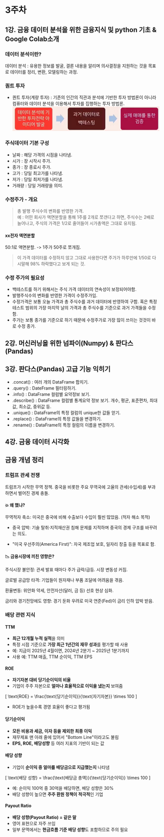 # 3주차
## 1강. 금융 데이터 분석을 위한 금융지식 및 python 기초 & Google Colab소개
### 데이터 분석이란?
데이터 분석 : 유용한 정보를 발굴, 결론 내용을 알리며 의사결정을 지원하는 것을 목표로 데이터를 정리, 변환, 모델링하는 과정.
### 퀀트 투자
- 퀀트 투자(계량 투자) : 기존의 인간의 직관과 분석에 기반한 투자 방법론이 아니라 컴퓨터와 데이터 분석을 이용해서 투자를 집행하는 투자 방법론.
![!\[alt text\](image.png)](../image/야금야금/1.png)

### 주식데이터 기본 구성
- 날짜 : 해당 가격의 시점을 나타냄.
- 시가 : 장 시작시 주가.
- 종가 : 장 종료시 주가.
- 고가 : 당일 최고가를 나타냄.
- 저가 : 당일 최저가를 나타냄.
- 거래량 : 당일 거래량을 의미.

### 수정주가 - 개요
> 총 발행 주식수의 변화를 반영한 가격.\
예 : 어떤 회사가 액면분할을 통해 1주를 2개로 쪼갠다고 하면, 주식수는 2배로 늘어나고, 주식의 가격은 1/2로 줄어들어 시가총액은 그대로 유지됨.

#### xx전자 액면분할
50:1로 액면분할. -> 1주가 50주로 쪼개짐.
> 이 가격 데이터를 수정하지 않고 그대로 사용한다면 주가가 하루만에 1/50로 다시말해 98% 하락했다고 보게 되는 것.

### 수정 주가의 필요성
- 백테스트를 하기 위해서는 주식 가격 데이터의 연속성이 보정되어야함.
- 발행주식수의 변화를 반영한 가격이 수정주가임.
- 수정가격은 보통 오늘 가격과 총 주식수를 과거 데이터에 반영하여 구함. 혹은 특정 테스트 범위의 가장 마지막 날의 가격과 총 주식수를 기준으로 과거 가격들을 수정함.
- 주가는 보통 종가를 기준으로 하기 때문에 수정주가로 가장 많이 쓰이는 것것이 바로 수정 종가.

## 2강. 머신러닝을 위한 넘파이(Numpy) & 판다스(Pandas)

## 3강. 판다스(Pandas) 고급 기능 익히기
- .concat() : 여러 개의 DataFrame 합치기.
- .query() : DateFrame 필터링하기.
- .info() : DataFrame 컬럼별 요약정보 보기.
- .describe() : DataFrame 컬럼별 통계요약 정보 보기. 개수, 평균, 표준편차, 최대값, 최소값, 중위값 등.
- .unique() : DataFrame의 특정 컬럼의 unique한 값들 얻기.
- .replace() : DataFrame의 특정 값들을 변경하기.
- .rename() : DataFrame의 특정 컬럼의 이름을 변경하기.

## 4강. 금융 데이터 시각화


## 금융 개념 정리

### 트럼프 관세 전쟁
트럼프가 시작한 무역 정책. 중국을 비롯한 주요 무역국에 고율의 관세(수입세)를 부과하면서 벌어진 경제 충돌.

#### 💥 왜 했냐?
무역적자 축소: 미국은 중국에 비해 수출보다 수입이 훨씬 많았음. (적자 해소 목적)

- 중국 압박: 기술 탈취·지적재산권 침해 문제를 지적하며 중국의 경제 구조를 바꾸려는 의도.

- "미국 우선주의(America First)": 자국 제조업 보호, 일자리 창출 등을 목표로 함.

#### 📉 금융시장에 끼친 영향은?
주식시장 불안정: 관세 발표 때마다 주가 급락/급등. 시장 변동성 커짐.

글로벌 공급망 타격: 기업들이 원자재나 부품 조달에 어려움을 겪음.

환율변동: 위안화 약세, 안전자산(달러, 금 등) 선호 현상 심화.

금리와 경기전망에도 영향: 경기 둔화 우려로 미국 연준(Fed)이 금리 인하 압박 받음.

### 배당 관련 지식
#### TTM
- **최근 12개월 누적 실적**을 의미
- 특정 시점 기준으로 **가장 최근 1년간의 재무 성과**를 평가할 때 사용
- 예: 지금이 2025년 4월이면, 2024년 2분기 ~ 2025년 1분기까지
- 사용 예: TTM 매출, TTM 순이익, TTM EPS

#### ROE
- **자기자본 대비 당기순이익의 비율**
- 기업이 주주 자본으로 **얼마나 효율적으로 이익을 냈는지** 보여줌

\[
\text{ROE} = \frac{\text{당기순이익}}{\text{자기자본}} \times 100
\]

- ROE가 높을수록 경영 효율이 좋다고 평가됨

#### 당기순이익
- **모든 비용과 세금, 이자 등을 제외한 최종 이익**
- 재무제표 맨 아래 줄에 있어서 "Bottom Line"이라고도 불림
- **EPS, ROE, 배당성향** 등 여러 지표의 기반이 되는 값

#### 배당 성향
- 기업이 **순이익 중 얼마를 배당금으로 지급했는지** 나타냄

\[
\text{배당 성향} = \frac{\text{배당금 총액}}{\text{당기순이익}} \times 100
\]

- 예: 순이익 100억 중 30억을 배당하면, 배당 성향은 30%
- 배당 성향이 높으면 **주주 환원 정책이 적극적**인 기업

#### Payout Ratio
- **배당 성향(Payout Ratio) = 같은 말**
- 영어 표현으로 자주 쓰임
- 일부 문맥에서는 **현금흐름 기준 배당 성향**도 포함하므로 주의 필요